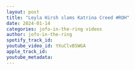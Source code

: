 ```yaml
---
layout: post
title: "Leyla Hirsh slams Katrina Creed #ROH"
date: 2024-01-14
categories: jofo-in-the-ring videos
author: jofo-in-the-ring
spotify_track_id: 
youtube_video_id: YXuClvBSWGA
apple_track_id: 
youtube_metadata: 
---
```

